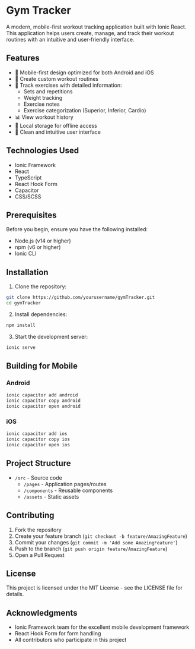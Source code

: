 # Gym Tracker

A modern, mobile-first workout tracking application built with Ionic React. This application helps users create, manage, and track their workout routines with an intuitive and user-friendly interface.

## Features

- 📱 Mobile-first design optimized for both Android and iOS
- 💪 Create custom workout routines
- 📝 Track exercises with detailed information:
  - Sets and repetitions
  - Weight tracking
  - Exercise notes
  - Exercise categorization (Superior, Inferior, Cardio)
- 📊 View workout history
- 💾 Local storage for offline access
- 🎨 Clean and intuitive user interface

## Technologies Used

- Ionic Framework
- React
- TypeScript
- React Hook Form
- Capacitor
- CSS/SCSS

## Prerequisites

Before you begin, ensure you have the following installed:
- Node.js (v14 or higher)
- npm (v6 or higher)
- Ionic CLI

## Installation

1. Clone the repository:
```bash
git clone https://github.com/yourusername/gymTracker.git
cd gymTracker
```

2. Install dependencies:
```bash
npm install
```

3. Start the development server:
```bash
ionic serve
```

## Building for Mobile

### Android

```bash
ionic capacitor add android
ionic capacitor copy android
ionic capacitor open android
```

### iOS

```bash
ionic capacitor add ios
ionic capacitor copy ios
ionic capacitor open ios
```

## Project Structure

- `/src` - Source code
  - `/pages` - Application pages/routes
  - `/components` - Reusable components
  - `/assets` - Static assets

## Contributing

1. Fork the repository
2. Create your feature branch (`git checkout -b feature/AmazingFeature`)
3. Commit your changes (`git commit -m 'Add some AmazingFeature'`)
4. Push to the branch (`git push origin feature/AmazingFeature`)
5. Open a Pull Request

## License

This project is licensed under the MIT License - see the LICENSE file for details.

## Acknowledgments

- Ionic Framework team for the excellent mobile development framework
- React Hook Form for form handling
- All contributors who participate in this project 
